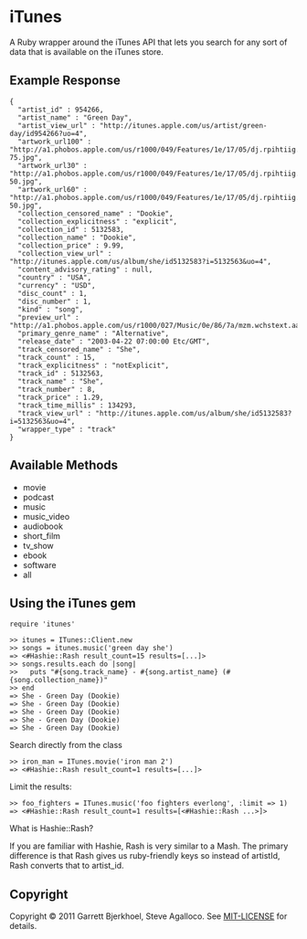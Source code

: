 iTunes
======

A Ruby wrapper around the iTunes API that lets you search for any sort of data that is available on the iTunes store.

Example Response
----------------

    {
      "artist_id" : 954266,
      "artist_name" : "Green Day",
      "artist_view_url" : "http://itunes.apple.com/us/artist/green-day/id954266?uo=4",
      "artwork_url100" : "http://a1.phobos.apple.com/us/r1000/049/Features/1e/17/05/dj.rpihtiig.100x100-75.jpg",
      "artwork_url30" : "http://a1.phobos.apple.com/us/r1000/049/Features/1e/17/05/dj.rpihtiig.30x30-50.jpg",
      "artwork_url60" : "http://a1.phobos.apple.com/us/r1000/049/Features/1e/17/05/dj.rpihtiig.60x60-50.jpg",
      "collection_censored_name" : "Dookie",
      "collection_explicitness" : "explicit",
      "collection_id" : 5132583,
      "collection_name" : "Dookie",
      "collection_price" : 9.99,
      "collection_view_url" : "http://itunes.apple.com/us/album/she/id5132583?i=5132563&uo=4",
      "content_advisory_rating" : null,
      "country" : "USA",
      "currency" : "USD",
      "disc_count" : 1,
      "disc_number" : 1,
      "kind" : "song",
      "preview_url" : "http://a1.phobos.apple.com/us/r1000/027/Music/0e/86/7a/mzm.wchstext.aac.p.m4a",
      "primary_genre_name" : "Alternative",
      "release_date" : "2003-04-22 07:00:00 Etc/GMT",
      "track_censored_name" : "She",
      "track_count" : 15,
      "track_explicitness" : "notExplicit",
      "track_id" : 5132563,
      "track_name" : "She",
      "track_number" : 8,
      "track_price" : 1.29,
      "track_time_millis" : 134293,
      "track_view_url" : "http://itunes.apple.com/us/album/she/id5132583?i=5132563&uo=4",
      "wrapper_type" : "track"
    }

Available Methods
-----------------

* movie
* podcast
* music
* music_video
* audiobook
* short_film
* tv_show
* ebook
* software
* all

Using the iTunes gem
--------------------

    require 'itunes'

    >> itunes = ITunes::Client.new
    >> songs = itunes.music('green day she')
    => <#Hashie::Rash result_count=15 results=[...]>
    >> songs.results.each do |song|
    >>   puts "#{song.track_name} - #{song.artist_name} (#{song.collection_name})"
    >> end
    => She - Green Day (Dookie)
    => She - Green Day (Dookie)
    => She - Green Day (Dookie)
    => She - Green Day (Dookie)
    => She - Green Day (Dookie)

Search directly from the class

    >> iron_man = ITunes.movie('iron man 2')
    => <#Hashie::Rash result_count=1 results=[...]>

Limit the results:

    >> foo_fighters = ITunes.music('foo fighters everlong', :limit => 1)
    => <#Hashie::Rash result_count=1 results=[<#Hashie::Rash ...>]>

What is Hashie::Rash?

If you are familiar with Hashie, Rash is very similar to a Mash.  The primary difference is that Rash gives us ruby-friendly keys so instead of artistId, Rash converts that to artist_id.

Copyright
---------

Copyright © 2011 Garrett Bjerkhoel, Steve Agalloco. See [MIT-LICENSE](http://github.com/dewski/itunes/blob/master/MIT-LICENSE) for details.